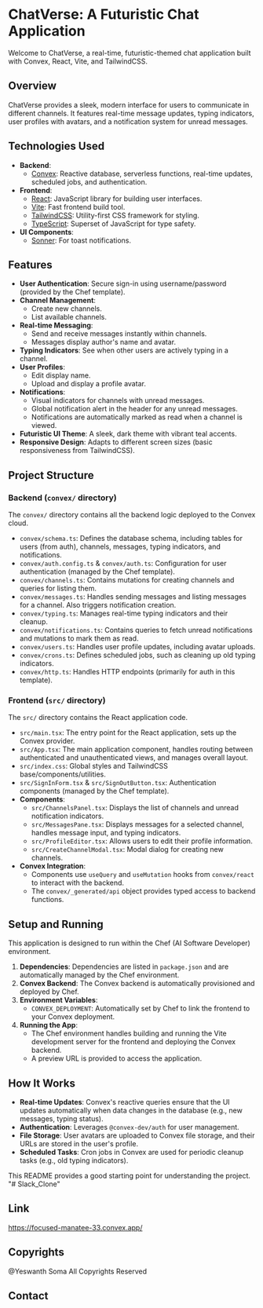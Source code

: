 # ChatVerse: A Futuristic Chat Application

Welcome to ChatVerse, a real-time, futuristic-themed chat application built with Convex, React, Vite, and TailwindCSS.

## Overview

ChatVerse provides a sleek, modern interface for users to communicate in different channels. It features real-time message updates, typing indicators, user profiles with avatars, and a notification system for unread messages.

## Technologies Used

*   **Backend**:
    *   [Convex](https://convex.dev/): Reactive database, serverless functions, real-time updates, scheduled jobs, and authentication.
*   **Frontend**:
    *   [React](https://react.dev/): JavaScript library for building user interfaces.
    *   [Vite](https://vitejs.dev/): Fast frontend build tool.
    *   [TailwindCSS](https://tailwindcss.com/): Utility-first CSS framework for styling.
    *   [TypeScript](https://www.typescriptlang.org/): Superset of JavaScript for type safety.
*   **UI Components**:
    *   [Sonner](https://sonner.emilkowal.ski/): For toast notifications.

## Features

*   **User Authentication**: Secure sign-in using username/password (provided by the Chef template).
*   **Channel Management**:
    *   Create new channels.
    *   List available channels.
*   **Real-time Messaging**:
    *   Send and receive messages instantly within channels.
    *   Messages display author's name and avatar.
*   **Typing Indicators**: See when other users are actively typing in a channel.
*   **User Profiles**:
    *   Edit display name.
    *   Upload and display a profile avatar.
*   **Notifications**:
    *   Visual indicators for channels with unread messages.
    *   Global notification alert in the header for any unread messages.
    *   Notifications are automatically marked as read when a channel is viewed.
*   **Futuristic UI Theme**: A sleek, dark theme with vibrant teal accents.
*   **Responsive Design**: Adapts to different screen sizes (basic responsiveness from TailwindCSS).

## Project Structure

### Backend (`convex/` directory)

The `convex/` directory contains all the backend logic deployed to the Convex cloud.

*   `convex/schema.ts`: Defines the database schema, including tables for users (from auth), channels, messages, typing indicators, and notifications.
*   `convex/auth.config.ts` & `convex/auth.ts`: Configuration for user authentication (managed by the Chef template).
*   `convex/channels.ts`: Contains mutations for creating channels and queries for listing them.
*   `convex/messages.ts`: Handles sending messages and listing messages for a channel. Also triggers notification creation.
*   `convex/typing.ts`: Manages real-time typing indicators and their cleanup.
*   `convex/notifications.ts`: Contains queries to fetch unread notifications and mutations to mark them as read.
*   `convex/users.ts`: Handles user profile updates, including avatar uploads.
*   `convex/crons.ts`: Defines scheduled jobs, such as cleaning up old typing indicators.
*   `convex/http.ts`: Handles HTTP endpoints (primarily for auth in this template).

### Frontend (`src/` directory)

The `src/` directory contains the React application code.

*   `src/main.tsx`: The entry point for the React application, sets up the Convex provider.
*   `src/App.tsx`: The main application component, handles routing between authenticated and unauthenticated views, and manages overall layout.
*   `src/index.css`: Global styles and TailwindCSS base/components/utilities.
*   `src/SignInForm.tsx` & `src/SignOutButton.tsx`: Authentication components (managed by the Chef template).
*   **Components**:
    *   `src/ChannelsPanel.tsx`: Displays the list of channels and unread notification indicators.
    *   `src/MessagesPane.tsx`: Displays messages for a selected channel, handles message input, and typing indicators.
    *   `src/ProfileEditor.tsx`: Allows users to edit their profile information.
    *   `src/CreateChannelModal.tsx`: Modal dialog for creating new channels.
*   **Convex Integration**:
    *   Components use `useQuery` and `useMutation` hooks from `convex/react` to interact with the backend.
    *   The `convex/_generated/api` object provides typed access to backend functions.

## Setup and Running

This application is designed to run within the Chef (AI Software Developer) environment.

1.  **Dependencies**: Dependencies are listed in `package.json` and are automatically managed by the Chef environment.
2.  **Convex Backend**: The Convex backend is automatically provisioned and deployed by Chef.
3.  **Environment Variables**:
    *   `CONVEX_DEPLOYMENT`: Automatically set by Chef to link the frontend to your Convex deployment.
4.  **Running the App**:
    *   The Chef environment handles building and running the Vite development server for the frontend and deploying the Convex backend.
    *   A preview URL is provided to access the application.

## How It Works

*   **Real-time Updates**: Convex's reactive queries ensure that the UI updates automatically when data changes in the database (e.g., new messages, typing status).
*   **Authentication**: Leverages `@convex-dev/auth` for user management.
*   **File Storage**: User avatars are uploaded to Convex file storage, and their URLs are stored in the user's profile.
*   **Scheduled Tasks**: Cron jobs in Convex are used for periodic cleanup tasks (e.g., old typing indicators).

This README provides a good starting point for understanding the project.
"# Slack_Clone" 


## Link

https://focused-manatee-33.convex.app/

## Copyrights

@Yeswanth Soma All Copyrights Reserved

## Contact
